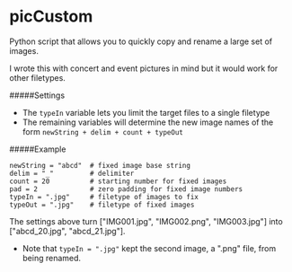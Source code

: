 picCustom
=========

Python script that allows you to quickly copy and rename a large set of images.

I wrote this with concert and event pictures in mind but it would work for other filetypes.

#####Settings
- The `typeIn` variable lets you limit the target files to a single filetype
- The remaining variables will determine the new image names of the form `newString + delim + count + typeOut`

#####Example
```
newString = "abcd"  # fixed image base string
delim = "_"         # delimiter
count = 20          # starting number for fixed images
pad = 2             # zero padding for fixed image numbers
typeIn = ".jpg"     # filetype of images to fix
typeOut = ".jpg"    # filetype of fixed images
```

The settings above turn ["IMG001.jpg", "IMG002.png", "IMG003.jpg"] into ["abcd_20.jpg", "abcd_21.jpg"].
- Note that `typeIn = ".jpg"` kept the second image, a ".png" file, from being renamed.
